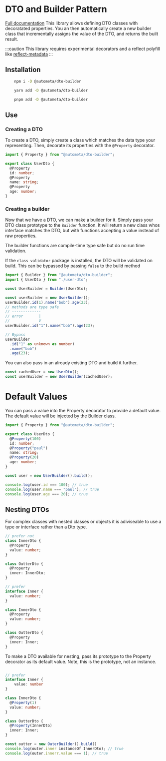 # DTO and Builder Pattern

[Full documentation](https://bendat.github.io/autometa/docs/libraries/dto-builder/intro)
This library allows defining DTO classes with decoratated properties.
You an then automatically create a new builder class that incrementally
assigns the value of the DTO, and returns the built result.

:::caution
This library requires experimental decorators and a reflect polyfill
like [reflect-metadata](https://www.npmjs.com/package/reflect-metadata)
:::

## Installation

```sh title=npm
    npm i -D @autometa/dto-builder
```

```sh title=yarn
    yarn add -D @autometa/dto-builder
```

```sh title=pnpm
    pnpm add -D @autometa/dto-builder
```

## Use

### Creating a DTO

To create a DTO, simply create a class which matches the data type your
representing. Then, decorate its properties with the `@Property` decorator.

```ts
import { Property } from "@autometa/dto-builder";

export class UserDto {
  @Property
  id: number;
  @Property
  name: string;
  @Property
  age: number;
}
```

### Creating a builder

Now that we have a DTO, we can make a builder for it. Simply pass
your DTO class prototype to the `Builder` function. It will return a new
class whos interface matches the DTO, but with functions accepting a value
instead of raw properties.

The builder functions are compile-time type safe but do no
run time validation.

If the `class validator` package is installed, the DTO will be validated on build. This can be bypassed by passing `false` to the build method

```ts
import { Builder } from "@autometa/dto-builder";
import { UserDto } from "./user-dto";

const UserBuilder = Builder(UserDto);

const userBuilder = new UserBuilder();
userBuilder.id(1).name("bob").age(23);
// methods are type safe
// -------------
// error       |
//             V
userBuilder.id("1").name("bob").age(23);

// Bypass
userBuilder
  .id("1" as unknown as number)
  .name("bob")
  .age(23);
```

You can also pass in an already existing DTO and build it
further.

```ts
const cachedUser = new UserDto();
const userBuilder = new UserBuilder(cachedUser);
```

# Default Values

You can pass a value into the Property decorator to provide a default value.
The default value will be injected by the Builder class.

```ts
import { Property } from "@autometa/dto-builder";

export class UserDto {
  @Property(100)
  id: number;
  @Property("paul")
  name: string;
  @Property(20)
  age: number;
}

const user = new UserBuilder().build();

console.log(user.id === 100); // true
console.log(user.name === "paul"); // true
console.log(user.age === 20); // true
```

## Nesting DTOs

For complex classes with nested classes or objects it is adiviseable to use a type
or interface rather than a Dto type.

```ts
// prefer not
class InnerDto {
  @Property
  value: number;
}

class OutterDto {
  @Property
  inner: InnerDto;
}

// prefer
interface Inner {
  value: number;
}

class InnerDto {
  @Property
  value: number;
}

class OutterDto {
  @Property
  inner: Inner;
}
```

To make a DTO available for nesting, pass its prototype to the Property decorator
as its default value. Note, this is the prototype, not an instance.

```ts

// prefer
interface Inner {
    value: number
}

class InnerDto {
  @Property(1)
  value: number;
}

class OutterDto {
  @Property(InnerDto)
  inner: Inner;
}

const outter = new OuterBuilder().build()
console.log(outer.inner instanceOf InnerDto); // true
console.log(outer.innerr.value === 1); // true
```
